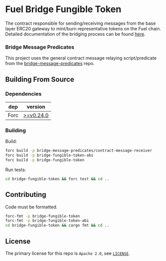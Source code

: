 # Fuel Bridge Fungible Token

The contract responsible for sending/receiving messages from the base layer ERC20 gateway to mint/burn representative tokens on the Fuel chain. Detailed documentation of the bridging process can be found [here](./docs/design_docs.md).

### Bridge Message Predicates

This project uses the general contract message relaying script/predicate from the [bridge-message-predicates](https://github.com/FuelLabs/bridge-message-predicates) repo.

## Building From Source

### Dependencies

| dep     | version                                                  |
| ------- | -------------------------------------------------------- |
| Forc    | [>=v0.24.0](https://fuellabs.github.io/sway/v0.24.0/introduction/installation.html) |

### Building

Build:

```sh
forc build -p bridge-message-predicates/contract-message-receiver
forc build -p bridge-fungible-token-abi
forc build -p bridge-fungible-token
```

Run tests:

```sh
cd bridge-fungible-token && forc test && cd ..
```

## Contributing

Code must be formatted.

```sh
forc-fmt -p bridge-fungible-token
forc-fmt -p bridge-fungible-token-abi
cd bridge-fungible-token && cargo fmt && cd ..
```

## License

The primary license for this repo is `Apache 2.0`, see [`LICENSE`](./LICENSE).
